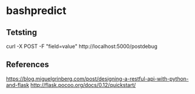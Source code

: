 # bashpredict

## Tetsting
curl -X POST -F "field=value" http://localhost:5000/postdebug


## References
https://blog.miguelgrinberg.com/post/designing-a-restful-api-with-python-and-flask
http://flask.pocoo.org/docs/0.12/quickstart/

